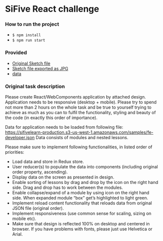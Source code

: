 # SiFive React challenge

### How to run the project

- `$ npm install`
- `$ npm run start`

### Provided

- [Original Sketch file](provided/FE-Developer-Task.sketch)
- [Sketch file exported as JPG](provided/graphic.jpg)
- [data](provided/fe-developer.json)

### Original task description
Please create React/WebComponents application by attached design. Application needs to be responsive (desktop + mobile). Please try to spend not more than 2 hours on the whole task and be true to yourself trying to achieve as much as you can to fulfil the functionality, styling and beauty of the code (in exactly this order of importance).

Data for application needs to be loaded from following file:
https://sifivelearn-production.s3-us-west-1.amazonaws.com/samples/fe-developer.json
Data consists of modules and nested lessons.

Please make sure to implement following functionalities, in listed order of priorities:
- Load data and store in Redux store.
- User reducer(s) to populate the data into components (including original order property, ascending).
- Display data on the screen as presented in design.
- Enable sorting of lessons by drag and drop by the icon on the right hand side. Drag and drop has to work between the modules.
- Enable collapse/expand of a module by using icon on the right hand side. When expanded module “box” get’s highlighted to light green.
- Implement reload content functionality that reloads data from original JSON file (original order).
- Implement responsiveness (use common sense for scaling, sizing on mobile etc).
- Make sure that design is reflected 100% on desktop and centered in browser. If you have problems with fonts, please just use Helvetica or Arial.
